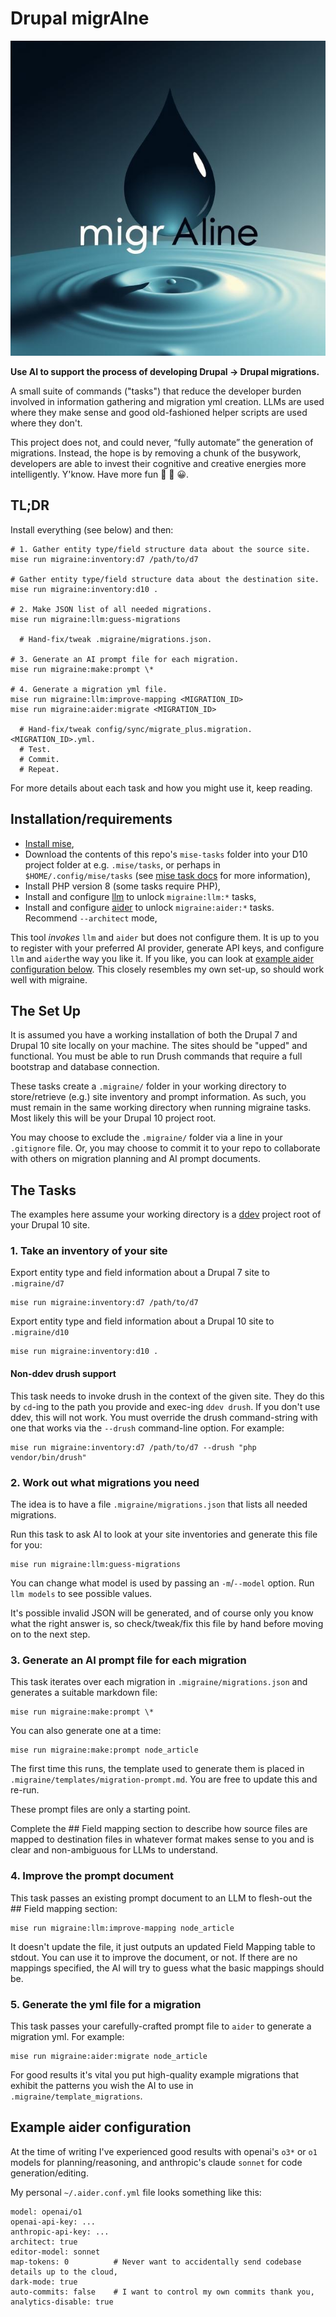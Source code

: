 # Drupal migrAIne

![migrAIne logo](migraine.jpeg "migrAIne logo")

**Use AI to support the process of developing Drupal → Drupal migrations.**

A small suite of commands ("tasks") that reduce the developer burden involved in information gathering and migration yml 
creation. LLMs are used where they make sense and good old-fashioned helper scripts are used where they don&apos;t.

This project does not, and could never, &ldquo;fully automate&rdquo; the generation of migrations. Instead, the hope is 
by removing a chunk of the busywork, developers are able to invest their cognitive and creative energies more 
intelligently. Y&apos;know. Have more fun 🚀 🎉 😀.


## TL;DR

Install everything (see below) and then:

    # 1. Gather entity type/field structure data about the source site.
    mise run migraine:inventory:d7 /path/to/d7

    # Gather entity type/field structure data about the destination site.
    mise run migraine:inventory:d10 .

    # 2. Make JSON list of all needed migrations.
    mise run migraine:llm:guess-migrations

      # Hand-fix/tweak .migraine/migrations.json.

    # 3. Generate an AI prompt file for each migration.
    mise run migraine:make:prompt \*

    # 4. Generate a migration yml file.
    mise run migraine:llm:improve-mapping <MIGRATION_ID>
    mise run migraine:aider:migrate <MIGRATION_ID>

      # Hand-fix/tweak config/sync/migrate_plus.migration.<MIGRATION_ID>.yml.
      # Test.
      # Commit.
      # Repeat.

For more details about each task and how you might use it, keep reading.

## Installation/requirements

 - [Install mise](https://mise.jdx.dev/getting-started.html),
 - Download the contents of this repo's `mise-tasks` folder into your D10 project folder at e.g. `.mise/tasks`, or perhaps in `$HOME/.config/mise/tasks` (see [mise task docs](https://mise.jdx.dev/tasks/) for more information),
 - Install PHP version 8 (some tasks require PHP),
 - Install and configure [llm](https://github.com/simonw/llm) to unlock `migraine:llm:*` tasks,
 - Install and configure [aider](https://github.com/Aider-AI/aider) to unlock `migraine:aider:*` tasks. Recommend `--architect` mode,

This tool _invokes_ `llm` and `aider` but does not configure them. It is up to you to register with your preferred AI 
provider, generate API keys, and configure `llm` and `aider`the way you like it. If you like, you can look at 
[example aider configuration below](#example-aider-configuration). This closely resembles my own set-up, so should work
well with migraine.


## The Set Up

It is assumed you have a working installation of both the Drupal 7 and Drupal 10 site locally on your machine. The 
sites should be "upped" and functional. You must be able to run Drush commands that require a full bootstrap and
database connection.

These tasks create a `.migraine/` folder in your working directory to store/retrieve (e.g.) site inventory and 
prompt information. As such, you must remain in the same working directory when running migraine tasks. Most likely this 
will be your Drupal 10 project root.

You may choose to exclude the `.migraine/` folder via a line in your `.gitignore` file. Or, you may choose to commit it 
to your repo to collaborate with others on migration planning and AI prompt documents.


## The Tasks

The examples here assume your working directory is a [ddev](https://github.com/ddev/ddev) project root of your Drupal 10 site.


### 1. Take an inventory of your site

Export entity type and field information about a Drupal 7 site to `.migraine/d7`

    mise run migraine:inventory:d7 /path/to/d7

Export entity type and field information about a Drupal 10 site to `.migraine/d10`

    mise run migraine:inventory:d10 .

#### Non-ddev drush support

This task needs to invoke drush in the context of the given site. They do this by `cd`-ing to the path you provide and exec-ing `ddev drush`. If you don't use ddev, this will not work. You must override the drush command-string with one that works via the `--drush` command-line option. For example:

    mise run migraine:inventory:d7 /path/to/d7 --drush "php vendor/bin/drush"


### 2. Work out what migrations you need

The idea is to have a file `.migraine/migrations.json` that lists all needed migrations.

Run this task to ask AI to look at your site inventories and generate this file for you:

    mise run migraine:llm:guess-migrations

You can change what model is used by passing an `-m`/`--model` option. Run `llm models` to see possible values.

It's possible invalid JSON will be generated, and of course only you know what the right answer is, so check/tweak/fix
this file by hand before moving on to the next step.


### 3. Generate an AI prompt file for each migration

This task iterates over each migration in `.migraine/migrations.json` and generates a suitable markdown file:

    mise run migraine:make:prompt \*

You can also generate one at a time:

    mise run migraine:make:prompt node_article

The first time this runs, the template used to generate them is placed in `.migraine/templates/migration-prompt.md`.
You are free to update this and re-run.

These prompt files are only a starting point. 

Complete the ## Field mapping section to describe how source files are mapped to destination files in whatever format
makes sense to you and is clear and non-ambiguous for LLMs to understand.


### 4. Improve the prompt document

This task passes an existing prompt document to an LLM to flesh-out the ## Field mapping section:

    mise run migraine:llm:improve-mapping node_article

It doesn't update the file, it just outputs an updated Field Mapping table to stdout. You can use it to
improve the document, or not. If there are no mappings specified, the AI will try to guess what the
basic mappings should be.


### 5. Generate the yml file for a migration

This task passes your carefully-crafted prompt file to `aider` to generate a migration yml. For example:

    mise run migraine:aider:migrate node_article

For good results it's vital you put high-quality example migrations that exhibit the patterns you wish the AI to use in 
`.migraine/template_migrations`.


## Example aider configuration

At the time of writing I've experienced good results with openai's `o3*` or `o1` models for planning/reasoning, and anthropic's
claude `sonnet` for code generation/editing.

My personal `~/.aider.conf.yml` file looks something like this:

    model: openai/o1
    openai-api-key: ...
    anthropic-api-key: ...
    architect: true
    editor-model: sonnet
    map-tokens: 0          # Never want to accidentally send codebase details up to the cloud,
    dark-mode: true
    auto-commits: false    # I want to control my own commits thank you,
    analytics-disable: true
